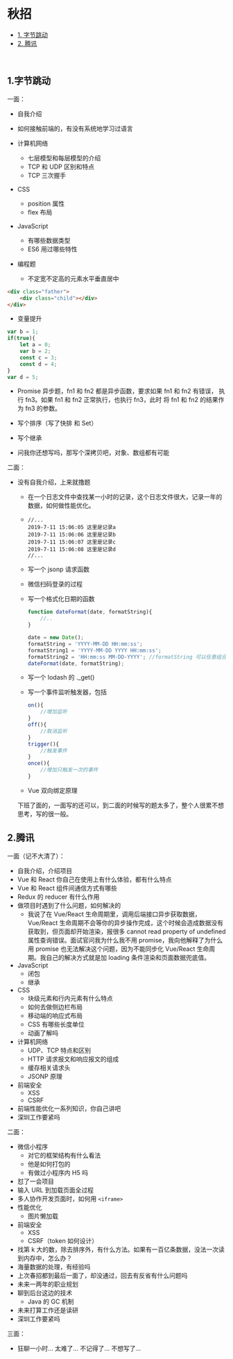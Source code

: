 # 秋招

* [1. 字节跳动](#1字节跳动)
* [2. 腾讯](#2腾讯)

<br>

## 1.字节跳动

一面：

 * 自我介绍

* 如何接触前端的，有没有系统地学习过语言

* 计算机网络

  * 七层模型和每层模型的介绍
  * TCP 和 UDP 区别和特点
  * TCP 三次握手

* CSS

  * position 属性
  * flex 布局
  
* JavaScript

  * 有哪些数据类型
  * ES6 用过哪些特性
  
* 编程题

  * 不定宽不定高的元素水平垂直居中
  
```html
<div class="father">
    <div class="child"></div>
</div>
```
  
  * 变量提升
  
```javascript
var b = 1;
if(true){
    let a = 0;
    var b = 2;
    const c = 3;
    const d = 4;
}
var d = 5;
```

  * Promise 异步题，fn1 和 fn2 都是异步函数，要求如果 fn1 和 fn2 有错误， 执行 fn3。如果 fn1 和 fn2 正常执行，也执行 fn3，此时 将 fn1 和 fn2 的结果作为 fn3 的参数。

  * 写个排序（写了快排 和 Set）
  
  * 写个继承
  
  * 问我你还想写吗，那写个深拷贝吧，对象、数组都有可能
    
        

二面：

- 没有自我介绍，上来就撸题

  - 在一个日志文件中查找某一小时的记录，这个日志文件很大，记录一年的数据，如何做性能优化。

  - ```
    //...
    2019-7-11 15:06:05 这里是记录a
    2019-7-11 15:06:06 这里是记录b
    2019-7-11 15:06:07 这里是记录c
    2019-7-11 15:06:08 这里是记录d
    //...
    ```

  - 写一个 jsonp 请求函数

  - 微信扫码登录的过程

  - 写一个格式化日期的函数

    ```javascript
    function dateFormat(date, formatString){
        //..
    }
    
    date = new Date();
    formatString = 'YYYY-MM-DD HH:mm:ss';
    formatString1 = 'YYYY-MM-DD YYYY HH:mm:ss';
    formatString2 = 'HH:mm:ss MM-DD-YYYY'; //formatString 可以任意组合
    dateFormat(date, formatString);
    ```

  - 写一个 lodash 的 ._get()

  - 写一个事件监听触发器，包括 

    ```javascript
    on(){
        //增加监听 
    }
    off(){
     	//取消监听   
    } 
    trigger(){
        //触发事件
    }    
    once(){
        //增加只触发一次的事件
    } 
    ```

  - Vue 双向绑定原理

  

  ​	下班了面的，一面写的还可以，到二面的时候写的题太多了，整个人很累不想思考，写的很一般。
  
  

## 2.腾讯

一面（记不大清了）：

- 自我介绍，介绍项目
- Vue 和 React 你自己在使用上有什么体验，都有什么特点
- Vue 和 React 组件间通信方式有哪些
- Redux 的 reducer 有什么作用
- 做项目时遇到了什么问题，如何解决的
  * 我说了在 Vue/React 生命周期里，调用后端接口异步获取数据，Vue/React 生命周期不会等你的异步操作完成，这个时候会造成数据没有获取到，但页面却开始渲染，报很多 cannot read property of undefined 属性查询错误。面试官问我为什么我不用 promise，我向他解释了为什么用 promise 也无法解决这个问题，因为不能同步化 Vue/React 生命周期。我自己的解决方式就是加 loading 条件渲染和页面数据兜底值。
- JavaScript
  - 闭包
  - 继承
- CSS
  - 块级元素和行内元素有什么特点
  - 如何去做侧边栏布局
  - 移动端的响应式布局
  - CSS 有哪些长度单位
  - 动画了解吗
- 计算机网络
  * UDP、TCP 特点和区别
  * HTTP 请求报文和响应报文的组成
  * 缓存相关请求头
  * JSONP 原理 
- 前端安全
  * XSS
  * CSRF
- 前端性能优化一系列知识，你自己讲吧
- 深圳工作要紧吗



二面：

- 微信小程序
  * 对它的框架结构有什么看法
  * 他是如何打包的
  * 有做过小程序内 H5 吗
- 怼了一会项目
- 输入 URL 到加载页面全过程
- 多人协作开发页面时，如何用 `<iframe>` 
- 性能优化
  - 图片懒加载
- 前端安全
  - XSS
  - CSRF（token 如何设计）
- 找第 k 大的数，除去排序外，有什么方法。如果有一百亿条数据，没法一次读到内存中，怎么办？
- 海量数据的处理，有经验吗
- 上次春招都到最后一面了，却没通过，回去有反省有什么问题吗
- 未来一两年的职业规划
- 聊到后台这边的技术
  - Java 的 GC 机制
- 未来打算工作还是读研
- 深圳工作要紧吗



三面：

- 狂聊一小时... 太难了... 不记得了... 不想写了...

